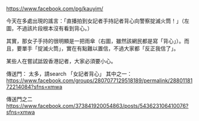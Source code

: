 
https://www.facebook.com/pg/kauyim/

今天在多處出現的謠言：「直播拍到女記者手持記者背心向警察掟滅火筒！」（左圖，不過該片段根本沒有看到背心。）

其實，那女子手持的很明顯是一把雨傘（右圖，雖然該網民都是寫「背心」）。而且，要單手「掟滅火筒」，實在有點難以置信，不過大家都「反正我信了」。

某些人在嘗試詆毀香港記者，大家必須要小心。

傳送門：
太多，請search 「女記者背心」
其中之一：
https://www.facebook.com/groups/2807077129518189/permalink/2880118172214084?sfns=xmwa

傳送門之二
https://www.facebook.com/373841920054863/posts/543623106410076?sfns=xmwa